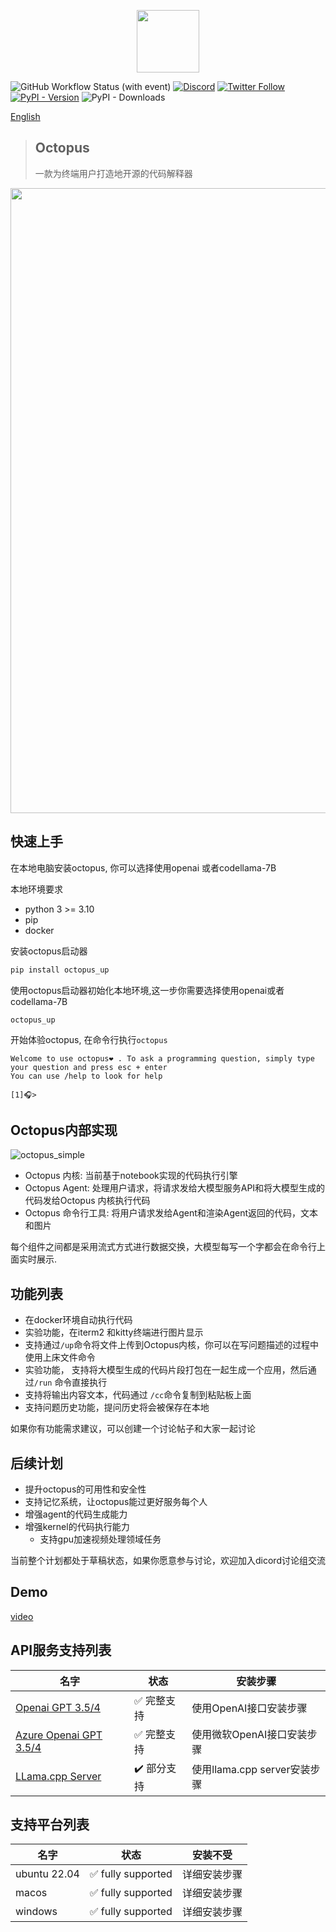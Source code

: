 <p align="center">
<img width="100px" src="https://github.com/dbpunk-labs/octopus/assets/8623385/6c60cb2b-415f-4979-9dc2-b8ce1958e17a" align="center"/>

![GitHub Workflow Status (with event)](https://img.shields.io/github/actions/workflow/status/dbpunk-labs/octopus/ci.yml?branch=main&style=flat-square)
[![Discord](https://badgen.net/badge/icon/discord?icon=discord&label)](https://discord.gg/UjSHsjaz66)
[![Twitter Follow](https://img.shields.io/twitter/follow/OCopilot7817?style=flat-square)](https://twitter.com/OCopilot7817)
[![PyPI - Version](https://img.shields.io/pypi/v/octopus_chat)](https://pypi.org/project/octopus-chat/)
![PyPI - Downloads](https://img.shields.io/pypi/dd/octopus_chat)

[English](./README.md)
> ## Octopus
> 一款为终端用户打造地开源的代码解释器

<p align="center">
<img width="1000px" src="https://github.com/dbpunk-labs/octopus/assets/8623385/3ccb2d00-7231-4014-9dc5-f7f3e487c8a2" align="center"/>

## 快速上手

在本地电脑安装octopus, 你可以选择使用openai 或者codellama-7B

本地环境要求
* python 3 >= 3.10
* pip
* docker

安装octopus启动器

```bash
pip install octopus_up
```

使用octopus启动器初始化本地环境,这一步你需要选择使用openai或者codellama-7B

```
octopus_up
```

开始体验octopus, 在命令行执行`octopus`

```
Welcome to use octopus❤️ . To ask a programming question, simply type your question and press esc + enter
You can use /help to look for help

[1]🎧>
```

## Octopus内部实现

![octopus_simple](https://github.com/dbpunk-labs/octopus/assets/8623385/e5bfb3fb-74a5-4c60-8842-a81ee54fcb9d)

* Octopus 内核: 当前基于notebook实现的代码执行引擎
* Octopus Agent: 处理用户请求，将请求发给大模型服务API和将大模型生成的代码发给Octopus 内核执行代码
* Octopus 命令行工具: 将用户请求发给Agent和渲染Agent返回的代码，文本和图片

每个组件之间都是采用流式方式进行数据交换，大模型每写一个字都会在命令行上面实时展示.

## 功能列表

* 在docker环境自动执行代码
* 实验功能，在iterm2 和kitty终端进行图片显示
* 支持通过`/up`命令将文件上传到Octopus内核，你可以在写问题描述的过程中使用上床文件命令
* 实验功能， 支持将大模型生成的代码片段打包在一起生成一个应用，然后通过`/run` 命令直接执行
* 支持将输出内容文本，代码通过 `/cc`命令复制到粘贴板上面
* 支持问题历史功能，提问历史将会被保存在本地

如果你有功能需求建议，可以创建一个讨论帖子和大家一起讨论

## 后续计划 

* 提升octopus的可用性和安全性
* 支持记忆系统，让octopus能过更好服务每个人
* 增强agent的代码生成能力
* 增强kernel的代码执行能力
    * 支持gpu加速视频处理领域任务

当前整个计划都处于草稿状态，如果你愿意参与讨论，欢迎加入dicord讨论组交流
## Demo

[video](https://github.com/dbpunk-labs/octopus/assets/8623385/bea76119-a705-4ae1-907d-cb4e0a0c18a5)


## API服务支持列表

|名字|状态| 安装步骤|
|----|----------------|---|
|[Openai GPT 3.5/4](https://openai.com/product#made-for-developers) | ✅ 完整支持|使用OpenAI接口安装步骤|
|[Azure Openai GPT 3.5/4](https://azure.microsoft.com/en-us/products/ai-services/openai-service) |  ✅ 完整支持|使用微软OpenAI接口安装步骤|
|[LLama.cpp Server](https://github.com/ggerganov/llama.cpp/tree/master/examples/server) | ✔️  部分支持| 使用llama.cpp server安装步骤|

## 支持平台列表

|名字|状态|安装不受|
|----|----------------|---|
|ubuntu 22.04 | ✅ fully supported|详细安装步骤|
|macos |  ✅ fully supported|详细安装步骤|
|windows |  ✅ fully supported|详细安装步骤|

